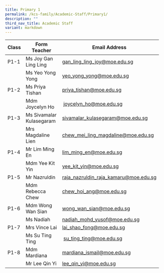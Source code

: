 ```yaml
---
title: Primary 1
permalink: /kcs-family/Academic-Staff/Primary1/
description: ""
third_nav_title: Academic Staff
variant: markdown
---
```

| Class | Form Teacher | Email Address |
| -------- | -------- | -------- |
| P1-1     | Ms Joy Gan Ling Ling | gan_ling_ling_joy@moe.edu.sg  |
|      | Ms Yeo Yong Yong     | yeo_yong_yong@moe.edu.sg   |
| P1-2     | Ms Priya Tishan     | priya_tishan@moe.edu.sg   |
|      | Mdm Joycelyn Ho    |  joycelyn_ho@moe.edu.sg   |
| P1-3     | Ms Sivamalar Kulasegaram   | sivamalar_kulasegaram@moe.edu.sg   |
|      | Mrs Magdaline Lien     |  chew_mei_ling_magdaline@moe.edu.sg   |
| P1-4     | Mr Lim Ming En     | lim_ming_en@moe.edu.sg     |
|      | Mdm Yee Kit Yin    | yee_kit_yin@moe.edu.sg     |
| P1-5     | Mr Nazruldin     | raja_nazruldin_raja_kamaru@moe.edu.sg     |
|     | Mdm Rebecca Chew     | chew_hoi_ang@moe.edu.sg     |
| P1-6     | Mdm Wong Wan Sian     | wong_wan_sian@moe.edu.sg     |
|      | Ms Nadiah    | nadiah_mohd_yusof@moe.edu.sg     |
| P1-7     | Mrs Vince Lai    | lai_shao_fong@moe.edu.sg     |
|      | Ms Su Ting Ting     |   su_ting_ting@moe.edu.sg    |
| P1-8     | Mdm Mardiana     | mardiana_ismail@moe.edu.sg     |
|      | Mr Lee Qin Yi     | lee_qin_yi@moe.edu.sg     |